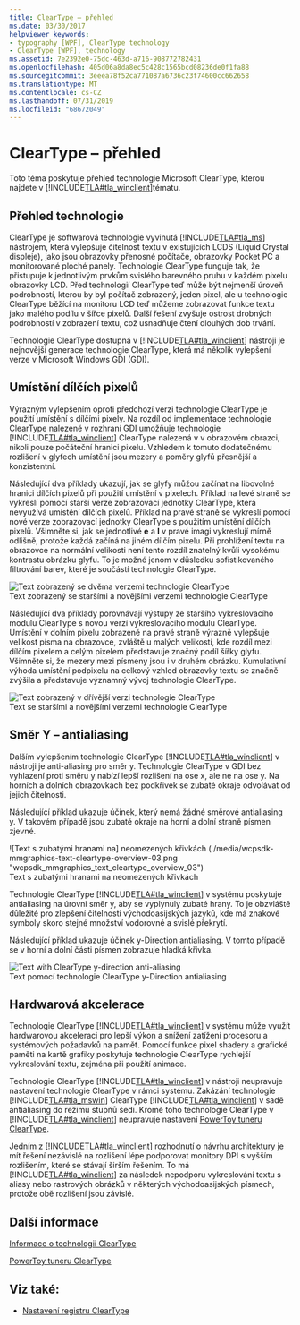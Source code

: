 ```yaml
---
title: ClearType – přehled
ms.date: 03/30/2017
helpviewer_keywords:
- typography [WPF], ClearType technology
- ClearType [WPF], technology
ms.assetid: 7e2392e0-75dc-463d-a716-908772782431
ms.openlocfilehash: 405d06a8da8ec5c428c1565bcd08236de0f1fa88
ms.sourcegitcommit: 3eeea78f52ca771087a6736c23f74600cc662658
ms.translationtype: MT
ms.contentlocale: cs-CZ
ms.lasthandoff: 07/31/2019
ms.locfileid: "68672049"
---
```

# <a name="cleartype-overview"></a>ClearType – přehled
Toto téma poskytuje přehled technologie Microsoft ClearType, kterou najdete v [!INCLUDE[TLA#tla_winclient](../../../../includes/tlasharptla-winclient-md.md)]tématu.  

<a name="overview"></a>   
## <a name="technology-overview"></a>Přehled technologie  
 ClearType je softwarová technologie vyvinutá [!INCLUDE[TLA#tla_ms](../../../../includes/tlasharptla-ms-md.md)] nástrojem, která vylepšuje čitelnost textu v existujících LCDS (Liquid Crystal displeje), jako jsou obrazovky přenosné počítače, obrazovky Pocket PC a monitorované ploché panely.  Technologie ClearType funguje tak, že přistupuje k jednotlivým prvkům svislého barevného pruhu v každém pixelu obrazovky LCD. Před technologií ClearType teď může být nejmenší úroveň podrobností, kterou by byl počítač zobrazený, jeden pixel, ale u technologie ClearType běžící na monitoru LCD teď můžeme zobrazovat funkce textu jako malého podílu v šířce pixelů. Další řešení zvyšuje ostrost drobných podrobností v zobrazení textu, což usnadňuje čtení dlouhých dob trvání.  
  
 Technologie ClearType dostupná v [!INCLUDE[TLA#tla_winclient](../../../../includes/tlasharptla-winclient-md.md)] nástroji je nejnovější generace technologie ClearType, která má několik vylepšení verze v Microsoft Windows GDI (GDI).  
  
<a name="sub-pixel_positioning"></a>   
## <a name="sub-pixel-positioning"></a>Umístění dílčích pixelů  
 Výrazným vylepšením oproti předchozí verzi technologie ClearType je použití umístění s dílčími pixely. Na rozdíl od implementace technologie ClearType nalezené v rozhraní GDI umožňuje technologie [!INCLUDE[TLA#tla_winclient](../../../../includes/tlasharptla-winclient-md.md)] ClearType nalezená v v obrazovém obrazci, nikoli pouze počáteční hranici pixelu. Vzhledem k tomuto dodatečnému rozlišení v glyfech umístění jsou mezery a poměry glyfů přesnější a konzistentní.  
  
 Následující dva příklady ukazují, jak se glyfy můžou začínat na libovolné hranici dílčích pixelů při použití umístění v pixelech. Příklad na levé straně se vykreslí pomocí starší verze zobrazovací jednotky ClearType, která nevyužívá umístění dílčích pixelů. Příklad na pravé straně se vykreslí pomocí nové verze zobrazovací jednotky ClearType s použitím umístění dílčích pixelů. Všimněte si, jak se jednotlivé **e** a **l** v pravé imagi vykreslují mírně odlišně, protože každá začíná na jiném dílčím pixelu. Při prohlížení textu na obrazovce na normální velikosti není tento rozdíl znatelný kvůli vysokému kontrastu obrázku glyfu. To je možné jenom v důsledku sofistikovaného filtrování barev, které je součástí technologie ClearType.  
  
 ![Text zobrazený se dvěma verzemi technologie ClearType](./media/wcpsdk-mmgraphics-text-cleartype-overview-01.png "wcpsdk_mmgraphics_text_cleartype_overview_01")  
Text zobrazený se staršími a novějšími verzemi technologie ClearType  
  
 Následující dva příklady porovnávají výstupy ze staršího vykreslovacího modulu ClearType s novou verzí vykreslovacího modulu ClearType. Umístění v dolním pixelu zobrazené na pravé straně výrazně vylepšuje velikost písma na obrazovce, zvláště u malých velikostí, kde rozdíl mezi dílčím pixelem a celým pixelem představuje značný podíl šířky glyfu. Všimněte si, že mezery mezi písmeny jsou i v druhém obrázku. Kumulativní výhoda umístění podpixelu na celkový vzhled obrazovky textu se značně zvýšila a představuje významný vývoj technologie ClearType.  
  
 ![Text zobrazený v dřívější verzi technologie ClearType](./media/wcpsdk-mmgraphics-text-cleartype-overview-02.png "wcpsdk_mmgraphics_text_cleartype_overview_02")  
Text se staršími a novějšími verzemi technologie ClearType  
  
<a name="y-direction_antialiasing"></a>   
## <a name="y-direction-antialiasing"></a>Směr Y – antialiasing  
 Dalším vylepšením technologie ClearType [!INCLUDE[TLA#tla_winclient](../../../../includes/tlasharptla-winclient-md.md)] v nástroji je anti-aliasing pro směr y. Technologie ClearType v GDI bez vyhlazení proti směru y nabízí lepší rozlišení na ose x, ale ne na ose y. Na horních a dolních obrazovkách bez podkřivek se zubaté okraje odvolávat od jejich čitelnosti.  
  
 Následující příklad ukazuje účinek, který nemá žádné směrové antialiasing y. V takovém případě jsou zubaté okraje na horní a dolní straně písmen zjevné.  
  
 ![Text s zubatými hranami na] neomezených křivkách (./media/wcpsdk-mmgraphics-text-cleartype-overview-03.png "wcpsdk_mmgraphics_text_cleartype_overview_03")  
Text s zubatými hranami na neomezených křivkách  
  
 Technologie ClearType [!INCLUDE[TLA#tla_winclient](../../../../includes/tlasharptla-winclient-md.md)] v systému poskytuje antialiasing na úrovni směr y, aby se vyplynuly zubaté hrany. To je obzvláště důležité pro zlepšení čitelnosti východoasijských jazyků, kde má znakové symboly skoro stejné množství vodorovné a svislé překrytí.  
  
 Následující příklad ukazuje účinek y-Direction antialiasing. V tomto případě se v horní a dolní části písmen zobrazuje hladká křivka.  
  
 ![Text with ClearType y&#45;direction anti&#45;aliasing](./media/wcpsdk-mmgraphics-text-cleartype-overview-04.png "wcpsdk_mmgraphics_text_cleartype_overview_04")  
Text pomocí technologie ClearType y-Direction antialiasing  
  
<a name="hardware_acceleration"></a>   
## <a name="hardware-acceleration"></a>Hardwarová akcelerace  
 Technologie ClearType [!INCLUDE[TLA#tla_winclient](../../../../includes/tlasharptla-winclient-md.md)] v systému může využít hardwarovou akceleraci pro lepší výkon a snížení zatížení procesoru a systémových požadavků na paměť. Pomocí funkce pixel shadery a grafické paměti na kartě grafiky poskytuje technologie ClearType rychlejší vykreslování textu, zejména při použití animace.  
  
 Technologie ClearType [!INCLUDE[TLA#tla_winclient](../../../../includes/tlasharptla-winclient-md.md)] v nástroji neupravuje nastavení technologie ClearType v rámci systému. Zakázání technologie [!INCLUDE[TLA#tla_mswin](../../../../includes/tlasharptla-mswin-md.md)] ClearType [!INCLUDE[TLA#tla_winclient](../../../../includes/tlasharptla-winclient-md.md)] v sadě antialiasing do režimu stupňů šedi. Kromě toho technologie ClearType v [!INCLUDE[TLA#tla_winclient](../../../../includes/tlasharptla-winclient-md.md)] neupravuje nastavení [PowerToy tuneru ClearType](https://www.microsoft.com/typography/ClearTypePowerToy.mspx).  
  
 Jedním z [!INCLUDE[TLA#tla_winclient](../../../../includes/tlasharptla-winclient-md.md)] rozhodnutí o návrhu architektury je mít řešení nezávislé na rozlišení lépe podporovat monitory DPI s vyšším rozlišením, které se stávají širším řešením. To má [!INCLUDE[TLA#tla_winclient](../../../../includes/tlasharptla-winclient-md.md)] za následek nepodporu vykreslování textu s aliasy nebo rastrových obrázků v některých východoasijských písmech, protože obě rozlišení jsou závislé.  
  
<a name="further_information"></a>   
## <a name="further-information"></a>Další informace  
 [Informace o technologii ClearType](https://www.microsoft.com/typography/ClearTypeInfo.mspx)  
  
 [PowerToy tuneru ClearType](https://www.microsoft.com/typography/ClearTypePowerToy.mspx)  
  
## <a name="see-also"></a>Viz také:

- [Nastavení registru ClearType](cleartype-registry-settings.md)
